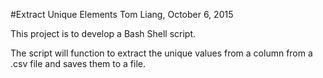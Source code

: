 #Extract Unique Elements
Tom Liang, October 6, 2015

This project is to develop a Bash Shell script.

The script will function to extract the unique values from a column from a .csv file and saves them to a file.
